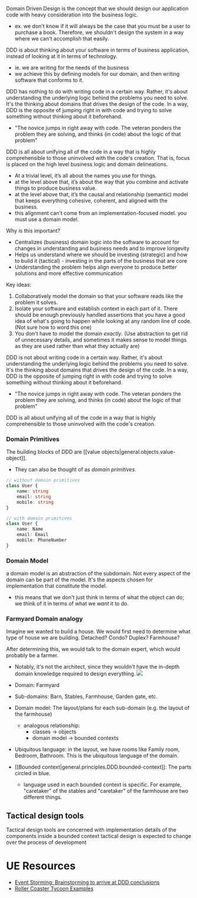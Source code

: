 
Domain Driven Design is the concept that we should design our application code with heavy consideration into the business logic.
- ex. we don't know if it will always be the case that you must be a user to purchase a book. Therefore, we shouldn't design the system in a way where we can't accomplish that easily.

DDD is about thinking about your software in terms of business application, instead of looking at it in terms of technology.
- ie. we are writing for the needs of the business
- we achieve this by defining models for our domain, and then writing software that conforms to it.

DDD has nothing to do with writing code in a certain way. Rather, it's about understanding the underlying logic behind the problems you need to solve. It's the thinking about domains that drives the design of the code. In a way, DDD is the opposite of jumping right in with code and trying to solve something without thinking about it beforehand.
- "The novice jumps in right away with code. The veteran ponders the problem they are solving, and thinks (in code) about the logic of that problem"

DDD is all about unifying all of the code in a way that is highly comprehensible to those uninvolved with the code's creation. That is, focus is placed on the high level business logic and domain delineations.
- At a trivial level, it’s all about the names you use for things.  
- at the level above that, it’s about the way that you combine and activate things to produce business value.  
- at the level above that, it’s the causal and relationship (semantic) model that keeps everything cohesive, coherent, and aligned with the business.  
- this alignment can’t come from an implementation-focused model. you must use a domain model.

Why is this important?
- Centralizes (business) domain logic into the software to account for changes in understanding and business needs and to improve longevity 
- Helps us understand where we should be investing (strategic) and how to build it (tactical) - investing in the parts of the business that are core 
- Understanding the problem helps align everyone to produce better solutions and more effective communication

Key ideas:
1. Collaboratively model the domain so that your software reads like the problem it solves.
2. Isolate your software and establish context in each part of it. There should be enough previously handled assertions that you have a good idea of what's going to happen while looking at any random line of code. (Not sure how to word this one)
3. You don't have to model the domain *exactly*. 
    (Use abstraction to get rid of unnecessary details, and sometimes it makes sense to model things as they are used rather than what they actually are)

DDD is not about writing code in a certain way. Rather, it's about understanding the underlying logic behind the problems you need to solve. It's the thinking about domains that drives the design of the code. In a way, DDD is the opposite of jumping right in with code and trying to solve something without thinking about it beforehand.
- "The novice jumps in right away with code. The veteran ponders the problem they are solving, and thinks (in code) about the logic of that problem"

DDD is all about unifying all of the code in a way that is highly comprehensible to those uninvolved with the code's creation.

### Domain Primitives
The building blocks of DDD are [[value objects|general.objects.value-object]].
- They can also be thought of as *domain primitives*.
```ts
// without domain primitives
class User {
    name: string
    email: string
    mobile: string
}

// with domain primitives
class User {
    name: Name
    email: Email
    mobile: PhoneNumber
}

```

### Domain Model
a domain model is an abstraction of the subdomain. Not every aspect of the domain can be part of the model. It's the aspects chosen for implementation that constitute the model.
- this means that we don't just think in terms of what the object can do; we think of it in terms of what we *want* it to do.

### Farmyard Domain analogy
Imagine we wanted to build a house. We would first need to determine what type of house we are building. Detached? Condo? Duplex? Farmhouse?

After determining this, we would talk to the domain expert, which would probably be a farmer. 
- Notably, it's not the architect, since they wouldn't have the in-depth domain knowledge required to design everything.
![](/assets/images/2022-01-10-09-34-42.png)

- Domain: Farmyard
- Sub-domains: Barn, Stables, Farmhouse, Garden gate, etc.
- Domain model: The layout/plans for each sub-domain (e.g. the layout of the farmhouse)
    - analogous relationship:
        - classes -> objects
        - domain model -> bounded contexts
- Ubiquitous language: in the layout, we have rooms like Family room, Bedroom, Bathroom. This is the ubiquitous language of the domain.
- [[Bounded context|general.principles.DDD.bounded-context]]: The parts circled in blue.
    - language used in each bounded context is specific. For example, "caretaker" of the stables and "caretaker" of the farmhouse are two different things.

## Tactical design tools
Tactical design tools are concerned with implementation details of the components inside a bounded context
tactical design is expected to change over the process of development

# UE Resources
- [Event Storming: Brainstorming to arrive at DDD conclusions](https://www.youtube.com/watch?v=b6D_NTgzmhs)
- [Roller Coaster Tycoon Examples](https://github.com/Softwarepark/exercises/blob/master/transport-tycoon.md)
